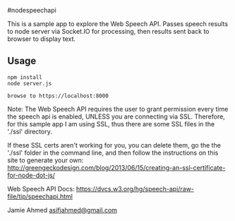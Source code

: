 #nodespeechapi

This is a sample app to explore the Web Speech API. Passes speech results to node server via Socket.IO for processing, then results sent back to browser to display text.

Usage
-----

```
npm install
node server.js

browse to https://localhost:8000
```

Note: The Web Speech API requires the user to grant permission every time the speech api is enabled, UNLESS you are connecting via SSL. Therefore, for this sample app I am using SSL, thus there are some SSL files in the './ssl' directory.

If these SSL certs aren't working for you, you can delete them, go the the './ssl' folder in the command line, and then follow the instructions on this site to generate your own:
http://greengeckodesign.com/blog/2013/06/15/creating-an-ssl-certificate-for-node-dot-js/

Web Speech API Docs: https://dvcs.w3.org/hg/speech-api/raw-file/tip/speechapi.html

Jamie Ahmed
asifjahmed@gmail.com
